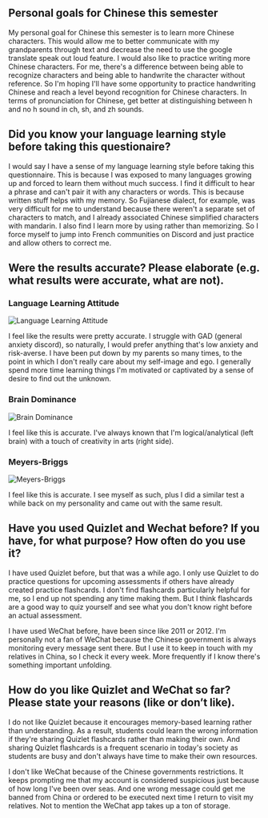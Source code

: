 ## Personal goals for Chinese this semester

My personal goal for Chinese this semester is to learn more Chinese characters. This would allow me to better communicate with my grandparents through text and decrease the need to use the google translate speak out loud feature. I would also like to practice writing more Chinese characters. For me, there's a difference between being able to recognize characters and being able to handwrite the character without reference. So I'm hoping I'll have some opportunity to practice handwriting Chinese and reach a level beyond recognition for Chinese characters. In terms of pronunciation for Chinese, get better at distinguishing between h and no h sound in ch, sh, and zh sounds.

## Did you know your language learning style before taking this questionaire?
I would say I have a sense of my language learning style before taking this questionnaire. This is because I was exposed to many languages growing up and forced to learn them without much success. I find it difficult to hear a phrase and can't pair it with any characters or words. This is because written stuff helps with my memory. So Fujianese dialect, for example, was very difficult for me to understand because there weren't a separate set of characters to match, and I already associated Chinese simplified characters with mandarin. I also find I learn more by using rather than memorizing. So I force myself to jump into French communities on Discord and just practice and allow others to correct me. 

## Were the results accurate? Please elaborate (e.g. what results were accurate, what are not).
### Language Learning Attitude
![Language Learning Attitude](https://i.imgur.com/5mgpZag.png)

I feel like the results were pretty accurate. I struggle with GAD (general anxiety discord), so naturally, I would prefer anything that's low anxiety and risk-averse. I have been put down by my parents so many times, to the point in which I don't really care about my self-image and ego. I generally spend more time learning things I'm motivated or captivated by a sense of desire to find out the unknown.

### Brain Dominance
![Brain Dominance](https://i.imgur.com/hI2skqp.png)

I feel like this is accurate. I've always known that I'm logical/analytical (left brain) with a touch of creativity in arts (right side).

### Meyers-Briggs
![Meyers-Briggs](https://i.imgur.com/yBotWLQ.png)

I feel like this is accurate. I see myself as such, plus I did a similar test a while back on my personality and came out with the same result. 

## Have you used Quizlet and Wechat before? If you have, for what purpose? How often do you use it?

I have used Quizlet before, but that was a while ago. I only use Quizlet to do practice questions for upcoming assessments if others have already created practice flashcards. I don't find flashcards particularly helpful for me, so I end up not spending any time making them. But I think flashcards are a good way to quiz yourself and see what you don't know right before an actual assessment. 

I have used WeChat before, have been since like 2011 or 2012. I'm personally not a fan of WeChat because the Chinese government is always monitoring every message sent there. But I use it to keep in touch with my relatives in China, so I check it every week. More frequently if I know there's something important unfolding. 

## How do you like Quizlet and WeChat so far? Please state your reasons (like or don’t like).

I do not like Quizlet because it encourages memory-based learning rather than understanding. As a result, students could learn the wrong information if they're sharing Quizlet flashcards rather than making their own. And sharing Quizlet flashcards is a frequent scenario in today's society as students are busy and don't always have time to make their own resources. 

I don't like WeChat because of the Chinese governments restrictions. It keeps prompting me that my account is considered suspicious just because of how long I've been over seas. And one wrong message could get me banned from China or ordered to be executed next time I return to visit my relatives. Not to mention the WeChat app takes up a ton of storage. 
